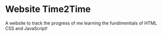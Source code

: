 # Website Time2Time
A website to track the progress of me learning the fundimentials of HTML CSS and JavaScript!
